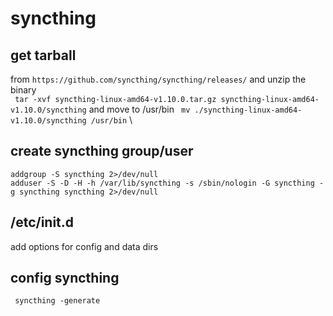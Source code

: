 # syncthing

## get tarball 
from ```https://github.com/syncthing/syncthing/releases/``` and unzip the binary\
``` tar -xvf syncthing-linux-amd64-v1.10.0.tar.gz syncthing-linux-amd64-v1.10.0/syncthing``` and move to /usr/bin
``` mv ./syncthing-linux-amd64-v1.10.0/syncthing /usr/bin``` \

## create syncthing group/user
```
addgroup -S syncthing 2>/dev/null
adduser -S -D -H -h /var/lib/syncthing -s /sbin/nologin -G syncthing -g syncthing syncthing 2>/dev/null
```

## /etc/init.d
add options for config and data dirs

## config syncthing
``` syncthing -generate```

